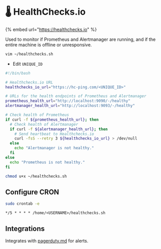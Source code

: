 # 🌡️ HealthChecks.io

{% embed url="https://healthchecks.io" %}

Used to monitor if Prometheus and Alertmanager are running, and if the entire machine is offline or unresponsive.

```bash
vim ~/healthchecks.sh
```

* Edit `UNIQUE_ID`

```bash
#!/bin/bash

# Healthchecks.io URL
healthchecks_io_url="https://hc-ping.com/<UNIQUE_ID>"

# URLs for the health endpoints of Prometheus and Alertmanager
prometheus_health_url="http://localhost:9090/-/healthy"
alertmanager_health_url="http://localhost:9093/-/healthy"

# Check health of Prometheus
if curl -f ${prometheus_health_url}; then
  # Check health of Alertmanager
  if curl -f ${alertmanager_health_url}; then
    # Send heartbeat to Healthchecks.io
    curl -fsS --retry 3 ${healthchecks_io_url} > /dev/null
  else
    echo "Alertmanager is not healthy."
  fi
else
  echo "Prometheus is not healthy."
fi
```

```bash
chmod u+x ~/healthchecks.sh
```

## Configure CRON

```bash
sudo crontab -e
```

```
*/5 * * * * /home/<USERNAME>/healthchecks.sh
```

## Integrations

Integrates with [pagerduty.md](pagerduty.md "mention") for alerts.
